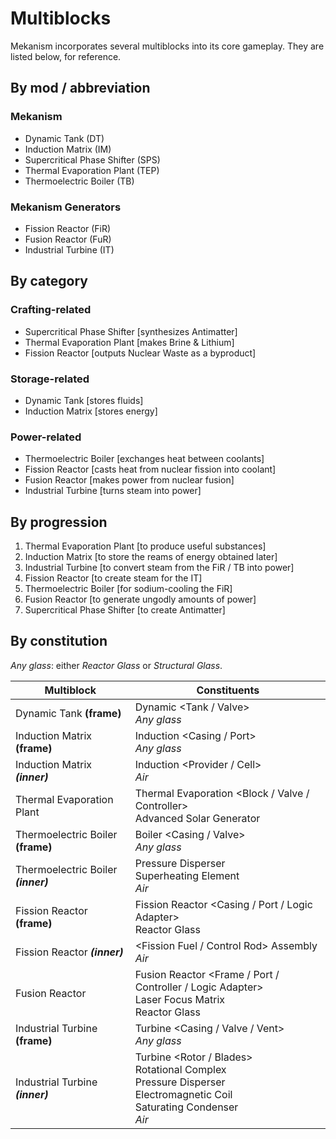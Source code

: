 # Multiblocks

Mekanism incorporates several multiblocks into its core gameplay. They are listed below, for reference.

## By mod / abbreviation

### Mekanism

- Dynamic Tank (DT)
- Induction Matrix (IM)
- Supercritical Phase Shifter (SPS)
- Thermal Evaporation Plant (TEP)
- Thermoelectric Boiler (TB)

### Mekanism Generators

- Fission Reactor (FiR)
- Fusion Reactor (FuR)
- Industrial Turbine (IT)

## By category

### Crafting-related

- Supercritical Phase Shifter \[synthesizes Antimatter\]
- Thermal Evaporation Plant \[makes Brine & Lithium\]
- Fission Reactor \[outputs Nuclear Waste as a byproduct\]

### Storage-related

- Dynamic Tank \[stores fluids\]
- Induction Matrix \[stores energy\]

### Power-related

- Thermoelectric Boiler \[exchanges heat between coolants\]
- Fission Reactor \[casts heat from nuclear fission into coolant\]
- Fusion Reactor \[makes power from nuclear fusion\]
- Industrial Turbine \[turns steam into power\]

## By progression

1. Thermal Evaporation Plant \[to produce useful substances\]
2. Induction Matrix \[to store the reams of energy obtained later\]
3. Industrial Turbine \[to convert steam from the FiR / TB into power\]
4. Fission Reactor \[to create steam for the IT\]
5. Thermoelectric Boiler \[for sodium-cooling the FiR\]
6. Fusion Reactor \[to generate ungodly amounts of power\]
7. Supercritical Phase Shifter \[to create Antimatter\]

## By constitution

*Any glass*: either *Reactor Glass* or *Structural Glass*.

| Multiblock                          | Constituents                                                                                                                        |
|-------------------------------------|-------------------------------------------------------------------------------------------------------------------------------------|
| Dynamic Tank **(frame)**            | Dynamic <Tank / Valve\><br/>*Any glass*                                                                                             |
| Induction Matrix **(frame)**        | Induction <Casing / Port\><br/>*Any glass*                                                                                          |
| Induction Matrix ***(inner)***      | Induction <Provider / Cell\><br/>*Air*                                                                                              |
| Thermal Evaporation Plant           | Thermal Evaporation <Block / Valve / Controller\><br/>Advanced Solar Generator                                                      |
| Thermoelectric Boiler **(frame)**   | Boiler <Casing / Valve\><br/>*Any glass*                                                                                            |
| Thermoelectric Boiler ***(inner)*** | Pressure Disperser<br/>Superheating Element<br/>*Air*                                                                               |
| Fission Reactor **(frame)**         | Fission Reactor <Casing / Port / Logic Adapter\><br/>Reactor Glass                                                                  |
| Fission Reactor ***(inner)***       | <Fission Fuel / Control Rod\> Assembly<br/>*Air*                                                                                    |
| Fusion Reactor                      | Fusion Reactor <Frame / Port / Controller / Logic Adapter\><br/>Laser Focus Matrix<br/>Reactor Glass                                |
| Industrial Turbine **(frame)**      | Turbine <Casing / Valve / Vent\><br/>*Any glass*                                                                                    |
| Industrial Turbine ***(inner)***    | Turbine <Rotor / Blades\><br/>Rotational Complex<br/>Pressure Disperser<br/>Electromagnetic Coil<br/>Saturating Condenser<br/>*Air* |
